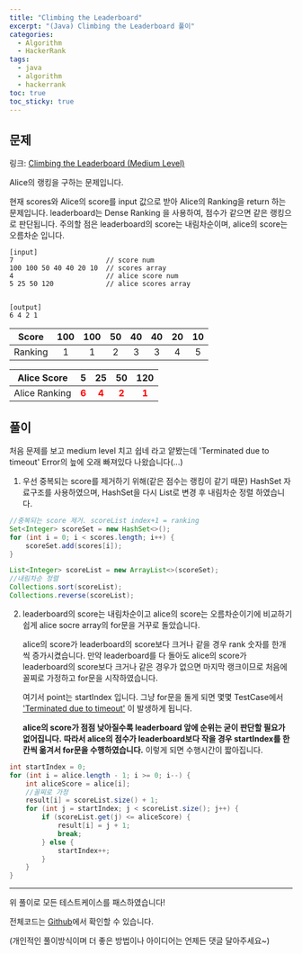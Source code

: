 ```yaml
---
title: "Climbing the Leaderboard"
excerpt: "(Java) Climbing the Leaderboard 풀이"
categories:
  - Algorithm
  - HackerRank
tags:
  - java
  - algorithm
  - hackerrank
toc: true
toc_sticky: true
---
```


## 문제

링크: [Climbing the Leaderboard (Medium Level)](https://www.hackerrank.com/challenges/climbing-the-leaderboard/problem)

Alice의 랭킹을 구하는 문제입니다.

현재 scores와 Alice의 score를 input 값으로 받아 Alice의 Ranking을 return 하는 문제입니다.
leaderboard는 Dense Ranking 을 사용하여, 점수가 같으면 같은 랭킹으로 판단됩니다.
주의할 점은 leaderboard의 score는 내림차순이며, alice의 score는 오름차순 입니다.

    [input]
    7 						// score num
    100 100 50 40 40 20 10 	// scores array
    4 						// alice score num
    5 25 50 120 			// alice scores array


    [output]
    6 4 2 1


|  Score  | 100  | 100  |  50  |  40  |  40  |  20  |  10  |
| :-----: | :--: | :--: | :--: | :--: | :--: | :--: | :--: |
| Ranking |  1   |  1   |  2   |  3   |  3   |  4   |  5   |

|  Alice Score  |                  5                   |                  25                  |                  50                  |                 120                  |
| :-----------: | :----------------------------------: | :----------------------------------: | :----------------------------------: | :----------------------------------: |
| Alice Ranking | <span style="color:red">**6**</span> | <span style="color:red">**4**</span> | <span style="color:red">**2**</span> | <span style="color:red">**1**</span> |



## 풀이

처음 문제를 보고 medium level 치고 쉽네 라고 얕봤는데 'Terminated due to timeout' Error의 늪에 오래 빠져있다 나왔습니다(...)

1. 우선 중복되는 score를 제거하기 위해(같은 점수는 랭킹이 같기 때문) HashSet 자료구조를 사용하였으며, HashSet을 다시 List로 변경 후 내림차순 정렬 하였습니다.

```java
//중복되는 score 제거. scoreList index+1 = ranking
Set<Integer> scoreSet = new HashSet<>();
for (int i = 0; i < scores.length; i++) {
    scoreSet.add(scores[i]);
}

List<Integer> scoreList = new ArrayList<>(scoreSet);
//내림차순 정렬
Collections.sort(scoreList);
Collections.reverse(scoreList);
```

2. leaderboard의 score는 내림차순이고 alice의 score는 오름차순이기에 비교하기 쉽게 alice socre array의 for문을 거꾸로 돌았습니다.

   alice의 score가 leaderboard의 score보다 크거나 같을 경우 rank 숫자를 한개씩 증가시켰습니다. 만약 leaderboard를 다 돌아도 alice의 score가 leaderboard의 score보다 크거나 같은 경우가 없으면 마지막 랭크이므로 처음에 꼴찌로 가정하고 for문을 시작하였습니다.

   여기서 point는 startIndex 입니다. 그냥 for문을 돌게 되면 몇몇 TestCase에서 <u>'Terminated due to timeout'</u> 이 발생하게 됩니다.

   **alice의 score가 점점 낮아질수록 leaderboard 앞에 순위는 굳이 판단할 필요가 없어집니다.**
   **따라서 alice의 점수가 leaderboard보다 작을 경우 startIndex를 한칸씩 옮겨서 for문을 수행하였습니다.** 이렇게 되면 수행시간이 짧아집니다.


```java
int startIndex = 0;
for (int i = alice.length - 1; i >= 0; i--) {
    int aliceScore = alice[i];
    //꼴찌로 가정
    result[i] = scoreList.size() + 1;
    for (int j = startIndex; j < scoreList.size(); j++) {
        if (scoreList.get(j) <= aliceScore) {
            result[i] = j + 1;
            break;
        } else {
            startIndex++;
        }
    }
}
```

***
위 풀이로 모든 테스트케이스를 패스하였습니다!

전체코드는 [Github](https://github.com/ejiaah/Algorithm-Practice/blob/master/HackerRank/(Java)%20Climbing%20the%20Leaderboard_190714.java)에서 확인할 수 있습니다.

(개인적인 풀이방식이며 더 좋은 방법이나 아이디어는 언제든 댓글 달아주세요~)

